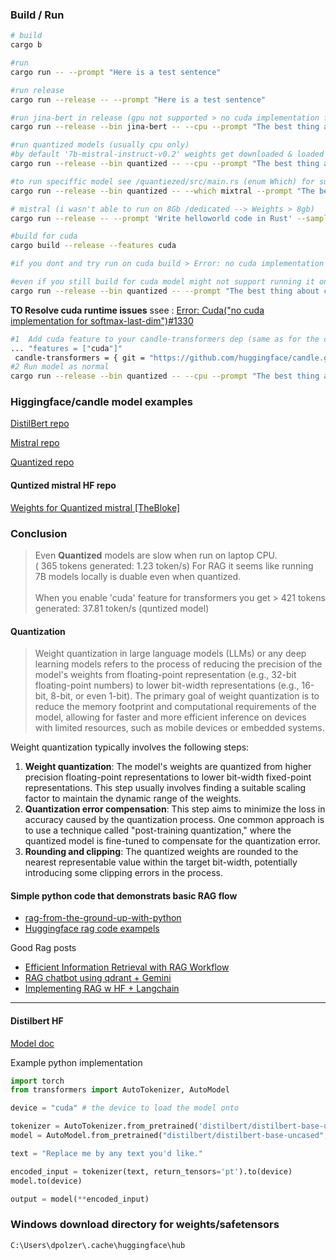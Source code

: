 


### Build / Run

```bash
# build 
cargo b

#run
cargo run -- --prompt "Here is a test sentence"

#run release
cargo run --release -- --prompt "Here is a test sentence"

#run jina-bert in release (gpu not supported > no cuda implementation for softmax-last-dim)
cargo run --release --bin jina-bert -- --cpu --prompt "The best thing about coding in rust is "

#run quantized models (usually cpu only)
#by default '7b-mistral-instruct-v0.2' weights get downloaded & loaded
cargo run --release --bin quantized -- --cpu --prompt "The best thing about coding in rust is "

#to run speciffic model see /quantiezed/src/main.rs (enum Which) for supported models 
cargo run --release --bin quantized -- --which mixtral --prompt "The best thing about coding in rust is "

# mistral (i wasn't able to run on 8Gb /dedicated --> Weights > 8gb)
cargo run --release -- --prompt 'Write helloworld code in Rust' --sample-len 150
```

```bash
#build for cuda
cargo build --release --features cuda

#if you dont and try run on cuda build > Error: no cuda implementation for rms-norm

#even if you still build for cuda model might not support running it on cuda and you get the same error.
cargo run --release --bin quantized -- --prompt "The best thing about coding in rust is "
```

**TO Resolve cuda runtime issues** ssee : [Error: Cuda("no cuda implementation for softmax-last-dim")#1330](https://github.com/huggingface/candle/issues/1330)<br>

```bash
#1  Add cuda feature to your candle-transformers dep (same as for the candle-core)
... "features = ["cuda"]"
 candle-transformers = { git = "https://github.com/huggingface/candle.git", version = "0.4.2", features = ["cuda"] }
#2 Run model as normal
cargo run --release --bin quantized -- --cpu --prompt "The best thing about coding in rust is "
```

### Higgingface/candle model examples

[DistilBert repo](https://github.com/huggingface/candle/tree/b23436bf90b99eb17aed36aaa219875d3c962a7e/candle-examples/examples/distilbert)

[Mistral repo](https://github.com/huggingface/candle/tree/b23436bf90b99eb17aed36aaa219875d3c962a7e/candle-examples/examples/mistral)

[Quantized repo](https://github.com/huggingface/candle/blob/b23436bf90b99eb17aed36aaa219875d3c962a7e/candle-examples/examples/quantized)


#### Quntized mistral HF repo
[Weights for Quantized mistral [TheBloke]](https://huggingface.co/TheBloke/Mistral-7B-Instruct-v0.1-GGUF/tree/main)

### Conclusion
> Even **Quantized** models are slow when run on laptop CPU.<br/> ( 365 tokens generated: 1.23 token/s)
For RAG it seems like running 7B models locally is duable even when quantized.  <br><br>
> When you enable 'cuda' feature for transformers you get  > 421 tokens generated: 37.81 token/s (quntized model)

#### Quantization
>Weight quantization in large language models (LLMs) or any deep learning models refers to the process of reducing the precision of the model's weights from floating-point representation (e.g., 32-bit floating-point numbers) to lower bit-width representations (e.g., 16-bit, 8-bit, or even 1-bit). The primary goal of weight quantization is to reduce the memory footprint and computational requirements of the model, allowing for faster and more efficient inference on devices with limited resources, such as mobile devices or embedded systems.

Weight quantization typically involves the following steps:
1. **Weight quantization**: The model's weights are quantized from higher precision floating-point representations to lower bit-width fixed-point representations. This step usually involves finding a suitable scaling factor to maintain the dynamic range of the weights.
2. **Quantization error compensation**: This step aims to minimize the loss in accuracy caused by the quantization process. One common approach is to use a technique called "post-training quantization," where the quantized model is fine-tuned to compensate for the quantization error.
3. **Rounding and clipping**: The quantized weights are rounded to the nearest representable value within the target bit-width, potentially introducing some clipping errors in the process.

#### Simple python code that demonstrats basic RAG flow 
- [rag-from-the-ground-up-with-python](https://decoder.sh/videos/rag-from-the-ground-up-with-python-and-ollama)
- [Huggingface rag code exampels](https://huggingface.co/docs/transformers/model_doc/rag)

Good Rag posts<bre>
- [Efficient Information Retrieval with RAG Workflow](https://medium.com/@akriti.upadhyay/efficient-information-retrieval-with-rag-workflow-afdfc2619171)
- [RAG chatbot using qdrant + Gemini](https://medium.com/@akriti.upadhyay/building-real-time-financial-news-rag-chatbot-with-gemini-and-qdrant-64c0a3fbe45b)
- [Implementing RAG w HF + Langchain](https://medium.com/@akriti.upadhyay/implementing-rag-with-langchain-and-hugging-face-28e3ea66c5f7)

---
#### Distilbert HF

[Model doc](https://huggingface.co/docs/transformers/model_doc/distilbert)

Example python implementation

```python
import torch
from transformers import AutoTokenizer, AutoModel

device = "cuda" # the device to load the model onto

tokenizer = AutoTokenizer.from_pretrained('distilbert/distilbert-base-uncased')
model = AutoModel.from_pretrained("distilbert/distilbert-base-uncased", torch_dtype=torch.float16, attn_implementation="flash_attention_2")

text = "Replace me by any text you'd like."

encoded_input = tokenizer(text, return_tensors='pt').to(device)
model.to(device)

output = model(**encoded_input)
```

### Windows download directory for weights/safetensors 
```bash
C:\Users\dpolzer\.cache\huggingface\hub
```